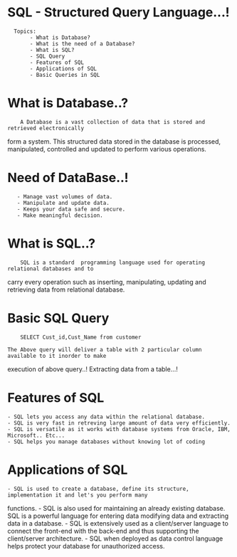 # SQL - Structured Query Language...!

      Topics:
           - What is Database?
           - What is the need of a Database?
           - What is SQL?
           - SQL Query
           - Features of SQL
           - Applications of SQL
           - Basic Queries in SQL

# What is Database..?

        A Database is a vast collection of data that is stored and retrieved electronically
form a system. This structured data stored in the database is processed, manipulated, controlled
and updated to perform various operations.


# Need of DataBase..!
   
       - Manage vast volumes of data.
       - Manipulate and update data.
       - Keeps your data safe and secure.
       - Make meaningful decision.


# What is SQL..?
 
        SQL is a standard  programming language used for operating relational databases and to 
carry every operation such as inserting, manipulating, updating and retrieving data from relational
database.


# Basic SQL Query

        SELECT Cust_id,Cust_Name from customer
    
    The Above query will deliver a table with 2 particular column available to it inorder to make 
execution of above query..! Extracting data from a table...!


# Features of SQL 

    - SQL lets you access any data within the relational database.
    - SQL is very fast in retreving large amount of data very efficiently.
    - SQL is versatile as it works with database systems from Oracle, IBM, Microsoft.. Etc...
    - SQL helps you manage databases without knowing lot of coding


# Applications of SQL

    - SQL is used to create a database, define its structure, implementation it and let's you perform many 
functions.
    - SQL is also used for maintaining an already existing database. SQL is a powerful language for entering
data modifying data and extracting data in a database.
    - SQL is extensively used as a client/server language to connect the front-end with the back-end and thus
supporting the client/server architecture.
    - SQL when deployed as data control language helps protect your database for unauthorized access.